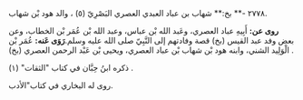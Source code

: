 ٢٧٧٨ -** بخ:** شهاب بن عباد العبدي العصري البَصْرِيّ (٥) ، والد هود بْن شهاب.

**روى عن:** أَبِيهِ عباد العصري، وعَبد الله بْن عباس، وعبد الله بْن عُمَر بْن الخطاب، وعن بعض وفد عبد القيس (بخ) قصة وفادتهم إلى النَّبِيّ صلى الله عليه وسلم.**رَوَى عَنه:** عُمَر بْن الْوَلِيد الشني، وابنه هود بْن شهاب بْن عباد العصري، ويحيى بْن عَبْد الرحمن العصري (بخ) .

ذكره ابنُ حِبَّان في كتاب "الثقات" (١) .

روى له البخاري في كتاب"الأدب.